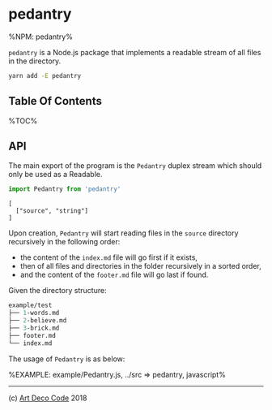 # pedantry

%NPM: pedantry%

`pedantry` is a Node.js package that implements a readable stream of all files in the directory.

```sh
yarn add -E pedantry
```

## Table Of Contents

%TOC%

## API

The main export of the program is the `Pedantry` duplex stream which should only be used as a Readable.

```js
import Pedantry from 'pedantry'
```

```## constructor => Pedantry
[
  ["source", "string"]
]
```

<!-- Instances of the `Pedantry` class will start reading the directory and push data immediately. The data is a merged buffer of contents of all files. -->

Upon creation, `Pedantry` will start reading files in the `source` directory recursively in the following order:

- the content of the `index.md` file will go first if it exists,
- then of all files and directories in the folder recursively in a sorted order,
- and the content of the `footer.md` file will go last if found.

Given the directory structure:

```fs
example/test
├── 1-words.md
├── 2-believe.md
├── 3-brick.md
├── footer.md
└── index.md
```

The usage of `Pedantry` is as below:

%EXAMPLE: example/Pedantry.js, ../src => pedantry, javascript%

---

(c) [Art Deco Code][1] 2018

[1]: https://artdeco.bz
